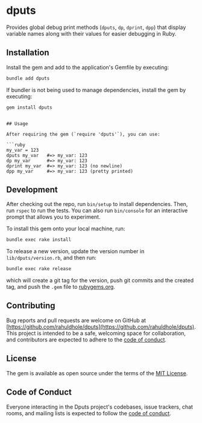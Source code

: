 # dputs

Provides global debug print methods (`dputs`, `dp`, `dprint`, `dpp`) that display variable names along with their values for easier debugging in Ruby.

## Installation

Install the gem and add to the application's Gemfile by executing:

```bash
bundle add dputs
````

If bundler is not being used to manage dependencies, install the gem by executing:

```bash
gem install dputs
```

````

## Usage

After requiring the gem (`require 'dputs'`), you can use:

```ruby
my_var = 123
dputs my_var   #=> my_var: 123
dp my_var      #=> my_var: 123
dprint my_var  #=> my_var: 123 (no newline)
dpp my_var     #=> my_var: 123 (pretty printed)
````

## Development

After checking out the repo, run `bin/setup` to install dependencies. Then, run `rspec` to run the tests. You can also run `bin/console` for an interactive prompt that allows you to experiment.

To install this gem onto your local machine, run:

```bash
bundle exec rake install
```

To release a new version, update the version number in `lib/dputs/version.rb`, and then run:

```bash
bundle exec rake release
```

which will create a git tag for the version, push git commits and the created tag, and push the `.gem` file to [rubygems.org](https://rubygems.org).

## Contributing

Bug reports and pull requests are welcome on GitHub at [https://github.com/rahuldhole/dputs](https://github.com/rahuldhole/dputs). This project is intended to be a safe, welcoming space for collaboration, and contributors are expected to adhere to the [code of conduct](https://github.com/rahuldhole/dputs/blob/main/CODE_OF_CONDUCT.md).

## License

The gem is available as open source under the terms of the [MIT License](https://opensource.org/licenses/MIT).

## Code of Conduct

Everyone interacting in the Dputs project's codebases, issue trackers, chat rooms, and mailing lists is expected to follow the [code of conduct](https://github.com/rahuldhole/dputs/blob/main/CODE_OF_CONDUCT.md).
